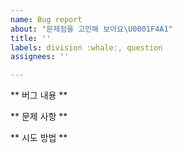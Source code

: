 ```yaml
---
name: Bug report
about: "문제점을 고민해 보아요\U0001F4A1"
title: ''
labels: division :whale:, question
assignees: ''

---
```


** 버그 내용 **

** 문제 사항 **


** 시도 방법 **
